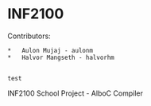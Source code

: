 INF2100
=======
Contributors:

	*	Aulon Mujaj - aulonm
	*	Halvor Mangseth - halvorhm
	
	
	test



INF2100 School Project - AlboC Compiler

